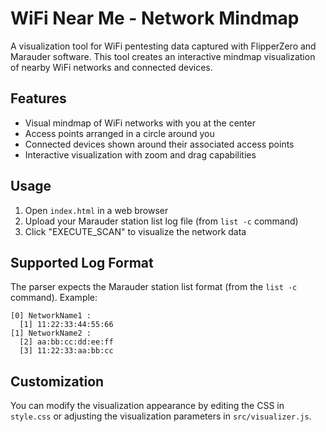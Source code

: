 # WiFi Near Me - Network Mindmap

A visualization tool for WiFi pentesting data captured with FlipperZero and Marauder software. This tool creates an interactive mindmap visualization of nearby WiFi networks and connected devices.

## Features

- Visual mindmap of WiFi networks with you at the center
- Access points arranged in a circle around you
- Connected devices shown around their associated access points
- Interactive visualization with zoom and drag capabilities

## Usage

1. Open `index.html` in a web browser
2. Upload your Marauder station list log file (from `list -c` command)
3. Click "EXECUTE_SCAN" to visualize the network data

## Supported Log Format

The parser expects the Marauder station list format (from the `list -c` command). Example:

```
[0] NetworkName1 :
  [1] 11:22:33:44:55:66
[1] NetworkName2 :
  [2] aa:bb:cc:dd:ee:ff
  [3] 11:22:33:aa:bb:cc
```

## Customization

You can modify the visualization appearance by editing the CSS in `style.css` or adjusting the visualization parameters in `src/visualizer.js`.
